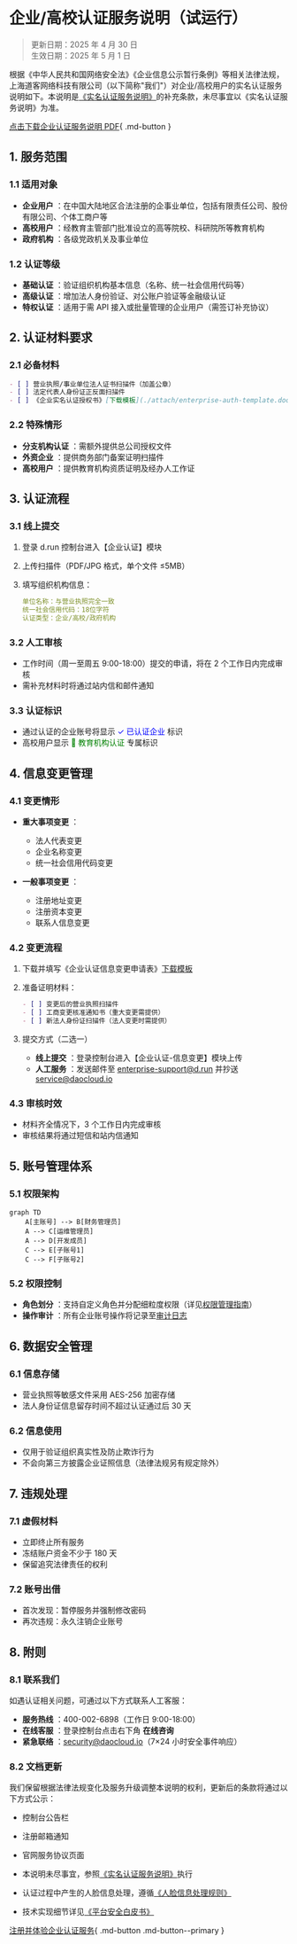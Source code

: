 # 企业/高校认证服务说明（试运行）

> 更新日期：2025 年 4 月 30 日  
> 生效日期：2025 年 5 月 1 日

根据《中华人民共和国网络安全法》《企业信息公示暂行条例》等相关法律法规，上海道客网络科技有限公司（以下简称"我们"）对企业/高校用户的实名认证服务说明如下。本说明是[《实名认证服务说明》](./name.md)的补充条款，未尽事宜以《实名认证服务说明》为准。

[点击下载企业认证服务说明 PDF](./attach/enterprise-certification.pdf){ .md-button }

## 1. 服务范围

### 1.1 适用对象

- **企业用户** ：在中国大陆地区合法注册的企事业单位，包括有限责任公司、股份有限公司、个体工商户等
- **高校用户** ：经教育主管部门批准设立的高等院校、科研院所等教育机构
- **政府机构** ：各级党政机关及事业单位

### 1.2 认证等级

- **基础认证** ：验证组织机构基本信息（名称、统一社会信用代码等）
- **高级认证** ：增加法人身份验证、对公账户验证等金融级认证
- **特权认证** ：适用于需 API 接入或批量管理的企业用户（需签订补充协议）

## 2. 认证材料要求

### 2.1 必备材料

```markdown
- [ ] 营业执照/事业单位法人证书扫描件（加盖公章）
- [ ] 法定代表人身份证正反面扫描件
- [ ] 《企业实名认证授权书》[下载模板](./attach/enterprise-auth-template.docx)
```

### 2.2 特殊情形

- **分支机构认证** ：需额外提供总公司授权文件
- **外资企业** ：提供商务部门备案证明扫描件
- **高校用户** ：提供教育机构资质证明及经办人工作证

## 3. 认证流程

### 3.1 线上提交

1. 登录 d.run 控制台进入【企业认证】模块
2. 上传扫描件（PDF/JPG 格式，单个文件 ≤5MB）
3. 填写组织机构信息：

    ```yaml
    单位名称：与营业执照完全一致
    统一社会信用代码：18位字符
    认证类型：企业/高校/政府机构
    ```

### 3.2 人工审核

- 工作时间（周一至周五 9:00-18:00）提交的申请，将在 2 个工作日内完成审核
- 需补充材料时将通过站内信和邮件通知

### 3.3 认证标识

- 通过认证的企业账号将显示 <span style="color:blue;">✓ 已认证企业</span> 标识
- 高校用户显示 <span style="color:green;">🏫 教育机构认证</span> 专属标识

## 4. 信息变更管理

### 4.1 变更情形

- **重大事项变更** ：
  
    - 法人代表变更
    - 企业名称变更
    - 统一社会信用代码变更

- **一般事项变更** ：
  
    - 注册地址变更
    - 注册资本变更
    - 联系人信息变更

### 4.2 变更流程

1. 下载并填写《企业认证信息变更申请表》[下载模板](./attach/enterprise-change-form.docx)
2. 准备证明材料：

    ```markdown
    - [ ] 变更后的营业执照扫描件
    - [ ] 工商变更核准通知书（重大变更需提供）
    - [ ] 新法人身份证扫描件（法人变更时需提供）
    ```

3. 提交方式（二选一）
   
    - **线上提交** ：登录控制台进入【企业认证-信息变更】模块上传
    - **人工服务** ：发送邮件至 enterprise-support@d.run 并抄送 service@daocloud.io

### 4.3 审核时效

- 材料齐全情况下，3 个工作日内完成审核
- 审核结果将通过短信和站内信通知

## 5. 账号管理体系

### 5.1 权限架构

```mermaid
graph TD
    A[主账号] --> B[财务管理员]
    A --> C[运维管理员]
    A --> D[开发成员]
    C --> E[子账号1]
    C --> F[子账号2]
```

### 5.2 权限控制

- **角色划分** ：支持自定义角色并分配细粒度权限（详见[权限管理指南](../security.md#_4)）
- **操作审计** ：所有企业账号操作将记录至[审计日志](../security.md#_7)

## 6. 数据安全管理

### 6.1 信息存储

- 营业执照等敏感文件采用 AES-256 加密存储
- 法人身份证信息留存时间不超过认证通过后 30 天

### 6.2 信息使用

- 仅用于验证组织真实性及防止欺诈行为
- 不会向第三方披露企业证照信息（法律法规另有规定除外）

## 7. 违规处理

### 7.1 虚假材料

- 立即终止所有服务
- 冻结账户资金不少于 180 天
- 保留追究法律责任的权利

### 7.2 账号出借

- 首次发现：暂停服务并强制修改密码
- 再次违规：永久注销企业账号

## 8. 附则

### 8.1 联系我们

如遇认证相关问题，可通过以下方式联系人工客服：

- **服务热线** ：400-002-6898（工作日 9:00-18:00）
- **在线客服** ：登录控制台点击右下角 **在线咨询**
- **紧急联络** ：security@daocloud.io（7×24 小时安全事件响应）

### 8.2 文档更新

我们保留根据法律法规变化及服务升级调整本说明的权利，更新后的条款将通过以下方式公示：

- 控制台公告栏
- 注册邮箱通知
- 官网服务协议页面

- 本说明未尽事宜，参照[《实名认证服务说明》](./name.md)执行
- 认证过程中产生的人脸信息处理，遵循[《人脸信息处理规则》](./face-id.md)
- 技术实现细节详见[《平台安全白皮书》](../security.md)

[注册并体验企业认证服务](https://console.d.run/enterprise-auth){ .md-button .md-button--primary }
